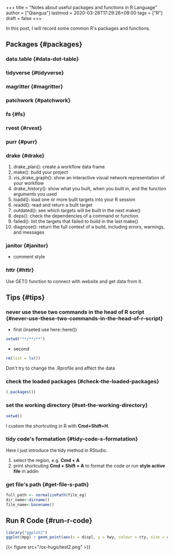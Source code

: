 +++
title = "Notes about useful packages and functions in R Language"
author = ["Qiangua"]
lastmod = 2020-03-28T17:29:26+08:00
tags = ["R"]
draft = false
+++

In this post, I will record some common R's packages and functions.

<!--more-->


## Packages {#packages}


### data.table {#data-dot-table}


### tidyverse {#tidyverse}


### magritter {#magritter}


### patchwork {#patchwork}


### fs {#fs}


### rvest {#rvest}


### purr {#purr}


### drake {#drake}

1.  drake\_plan(): create a workflow data frame
2.  make(): build your project
3.  vis\_drake\_graph(): show an interactive visual network representation of your workflow
4.  drake\_history(): show what you built, when you built in, and the function arguments you used
5.  loadd(): load one or more built targets into your R session
6.  readd(): read and return a built target
7.  outdated(): see which targets will be built in the next make()
8.  deps(): check the dependencies of a command or function
9.  failed(): list the targets that failed to build in the last make()
10. diagnose(): return the full context of a build, including errors, warnings, and messages


### janitor {#janitor}

-   comment style


### httr {#httr}

Use GET() function to connect with website and get data from it.


## Tips {#tips}


### never use these two commands in the head of R script {#never-use-these-two-commands-in-the-head-of-r-script}

-   first (inseted use here::here())

<!--listend-->

```r
setwd("**/**/**")
```

-   second

<!--listend-->

```r
rm(list = ls())
```

Don't try to change the .Rprofile and affect the data


### check the loaded packages {#check-the-loaded-packages}

```R
(.packages())
```


### set the working directory {#set-the-working-directory}

```R
setwd()
```

I custom the shortcuting in R with ****Cmd+Shift+H****.


### tidy code's formatation {#tidy-code-s-formatation}

Here I just introduce the tidy method in RStudio.

1.  select the region, e.g. ****Cmd + A****
2.  print shortcuting ****Cmd + Shift + A**** to format the code or run ****style active file**** in addin


### get file's path {#get-file-s-path}

```R
full_path <- normalizePath(file_eg)
dir_name<-dirname()
file_name<-basename()
```


## Run R Code {#run-r-code}

<a id="code-snippet--R code block"></a>
```R
library("ggplot2")
ggplot(mpg) + geom_point(aes(x = displ, y = hwy, colour = cty, size = cty))
```

{{< figure src="/ox-hugo/test2.png" >}}